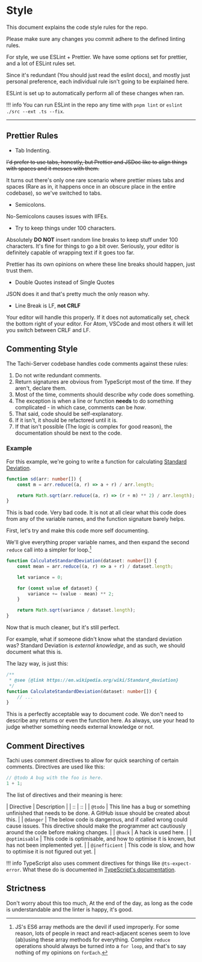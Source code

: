 # Style

This document explains the code style rules for the repo.

Please make sure any changes you commit adhere to the defined linting rules.

For style, we use ESLint + Prettier. We have some options set for prettier, and a lot of ESLint rules set.

Since it's redundant (You should just read the eslint docs), and mostly just personal preference, each individual rule isn't going to be explained here.

ESLint is set up to automatically perform all of these changes when ran.

!!! info
	You can run ESLint in the repo any time with `pnpm lint` or `eslint ./src --ext .ts --fix`.

*****

## Prettier Rules

- Tab Indenting.

<del>I'd prefer to use tabs, honestly, but Prettier and JSDoc like to align things with spaces and it messes with them.</del>

It turns out there's only one rare scenario where prettier mixes tabs and spaces (Rare as in, it happens
once in an obscure place in the entire codebase), so we've switched to tabs.

- Semicolons.

No-Semicolons causes issues with IIFEs.

- Try to keep things under 100 characters.

Absolutely **DO NOT** insert random line breaks to keep stuff under 100 characters. It's fine for things to go a bit over.
Seriously, your editor is definitely capable of wrapping text if it goes too far.

Prettier has its own opinions on where these line breaks should happen, just trust them.

- Double Quotes instead of Single Quotes

JSON does it and that's pretty much the only reason why.

- Line Break is LF, **not CRLF**

Your editor will handle this properly. If it does not
automatically set, check the bottom right of your editor.
For Atom, VSCode and most others it will let you switch between
CRLF and LF.

## Commenting Style

The Tachi-Server codebase handles code comments against these rules:

1. Do not write redundant comments.
2. Return signatures are obvious from TypeScript most of the time. If they aren't, declare them.
3. Most of the time, comments should describe *why* code does something.
4. The exception is when a line or function **needs** to do something complicated - in which case, comments can be *how*.
5. That said, code should be self-explanatory.
6. If it isn't, it should be refactored until it is.
7. If that isn't possible (The logic is complex for good reason), the documentation should be next to the code.

### Example

For this example, we're going to write a function for calculating
[Standard Deviation](https://en.wikipedia.org/wiki/Standard_deviation).

```ts
function sd(arr: number[]) {
	const m = arr.reduce((a, r) => a + r) / arr.length;

	return Math.sqrt(arr.reduce((a, r) => (r + m) ** 2) / arr.length);
}
```

This is bad code. Very bad code. It is not at all clear what
this code does from any of the variable names, and the function signature barely helps.

First, let's try and make this code more self documenting.

We'll give everything proper variable names, and then
expand the second `reduce` call into a simpler for loop.[^1]

```ts
function CalculateStandardDeviation(dataset: number[]) {
	const mean = arr.reduce((a, r) => a + r) / dataset.length;

	let variance = 0;

	for (const value of dataset) {
		variance += (value - mean) ** 2;
	}

	return Math.sqrt(variance / dataset.length);
}
```

Now that is much cleaner, but it's still perfect.

For example, what if someone didn't know what the standard deviation was?
Standard Deviation is *external knowledge*, and as such, we should document what this is.

The lazy way, is just this:
```ts
/**
 * @see {@link https://en.wikipedia.org/wiki/Standard_deviation}
 */
function CalculateStandardDeviation(dataset: number[]) {
	// ...
}
```

This is a perfectly acceptable way to document code. We
don't need to describe any returns or even the function here. As always, use your head to judge whether something needs external knowledge or not.

## Comment Directives

Tachi uses comment directives to allow for quick searching
of certain comments. Directives are used like this:

```ts
// @todo A bug with the foo is here.
1 + 1;
```

The list of directives and their meaning is here:

| Directive | Description |
| :: | :: |
| `@todo` | This line has a bug or something unfinished that needs to be done. A GitHub issue should be created about this. |
| `@danger` | The below code is dangerous, and if called wrong could cause issues. This directive should make the programmer act cautiously around the code before making changes. |
| `@hack` | A hack is used here. |
| `@optimisable` | This code is optimisable, and how to optimise it is known, but has not been implemented yet. |
| `@inefficient` | This code is slow, and how to optimise it is not figured out yet. |

!!! info
	TypeScript also uses comment directives for things
	like `@ts-expect-error`. What these do is documented
	in [TypeScript's documentation](https://www.typescriptlang.org).

## Strictness

Don't worry about this too much, At the end of the day, as
long as the code is understandable and the linter is happy,
it's good.

[^1]: JS's ES6 array methods are the devil if used improperly. For some reason, lots of people in
react and react-adjacent scenes seem to love (ab)using these array methods for everything. Complex
`reduce` operations should always be turned into a `for loop`, and that's to say nothing of my opinions
on `forEach`.
